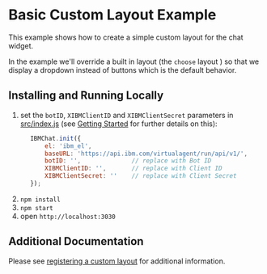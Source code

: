 # Basic Custom Layout Example

This example shows how to create a simple custom layout for the chat widget.

In the example we'll override a built in layout (the `choose` layout ) so that we display a dropdown instead of buttons which is the default behavior.

## Installing and Running Locally
  1. set the `botID`, `XIBMClientID` and `XIBMClientSecret` parameters in [src/index.js](./src/index.js) (see [Getting Started](https://github.com/watson-virtual-agents/chat-widget/blob/master/README.md#getting-started) for further details on this):
  
  ```javascript
        IBMChat.init({
            el: 'ibm_el',
            baseURL: 'https://api.ibm.com/virtualagent/run/api/v1/',
            botID: '',              // replace with Bot ID
            XIBMClientID: '',       // replace with Client ID
            XIBMClientSecret: ''    // replace with Client Secret
        });
  ```
  2. `npm install`
  3. `npm start`
  4.  open `http://localhost:3030`

## Additional Documentation
Please see [registering a custom layout](https://github.com/watson-virtual-agents/chat-widget/blob/master/docs/DOCS.md#registering-a-custom-layout) for additional information.
